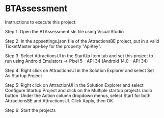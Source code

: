 # BTAssessment

Instructions to execute this project:

Step 1: Open the BTAssessment.sln file using Visual Studio

Step 2: In the appsettings.json file of the AttractionsBE project, put in a valid TicketMaster api-key for the property "ApiKey".

Step 3: Select AttractionsUI in the StartUp Item tab and set this project to run using Android Emulators -> Pixel 5 - API 34 (Android 14.0 - API 34)

Step 4: Right click on AttractionsUI in the Solution Explorer and select Set As Startup Project

Step 5: Right click on AttractionUI in the Solution Explorer and select Configure Startup Project and click on the Multiple startup projects radio button.  Under the Action column dropdown menus, select Start for both AttractionsBE and AttractionsUI.  Click Apply, then OK.  

Step 6: Start the projects
